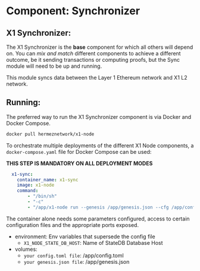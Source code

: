 # Component: Synchronizer

## X1 Synchronizer:

The X1 Synchronizer is the **base** component for which all others will depend on. You can *mix and match* different components to achieve a different outcome, be it sending transactions or computing proofs, but the Sync module will need to be up and running.

This module syncs data between the Layer 1 Ethereum network and X1 L2 network.

## Running:

The preferred way to run the X1 Synchronizer component is via Docker and Docker Compose.

```bash
docker pull hermeznetwork/x1-node
```

To orchestrate multiple deployments of the different X1 Node components, a `docker-compose.yaml` file for Docker Compose can be used:

**THIS STEP IS MANDATORY ON ALL DEPLOYMENT MODES**

```yaml
  x1-sync:
    container_name: x1-sync
    image: x1-node
    command:
        - "/bin/sh"
        - "-c"
        - "/app/x1-node run --genesis /app/genesis.json --cfg /app/config.toml --components synchronizer"
```

The container alone needs some parameters configured, access to certain configuration files and the appropriate ports exposed.

- environment: Env variables that supersede the config file
    - `X1_NODE_STATE_DB_HOST`: Name of StateDB Database Host
- volumes:
    - `your config.toml file`: /app/config.toml
    - `your genesis.json file`: /app/genesis.json
